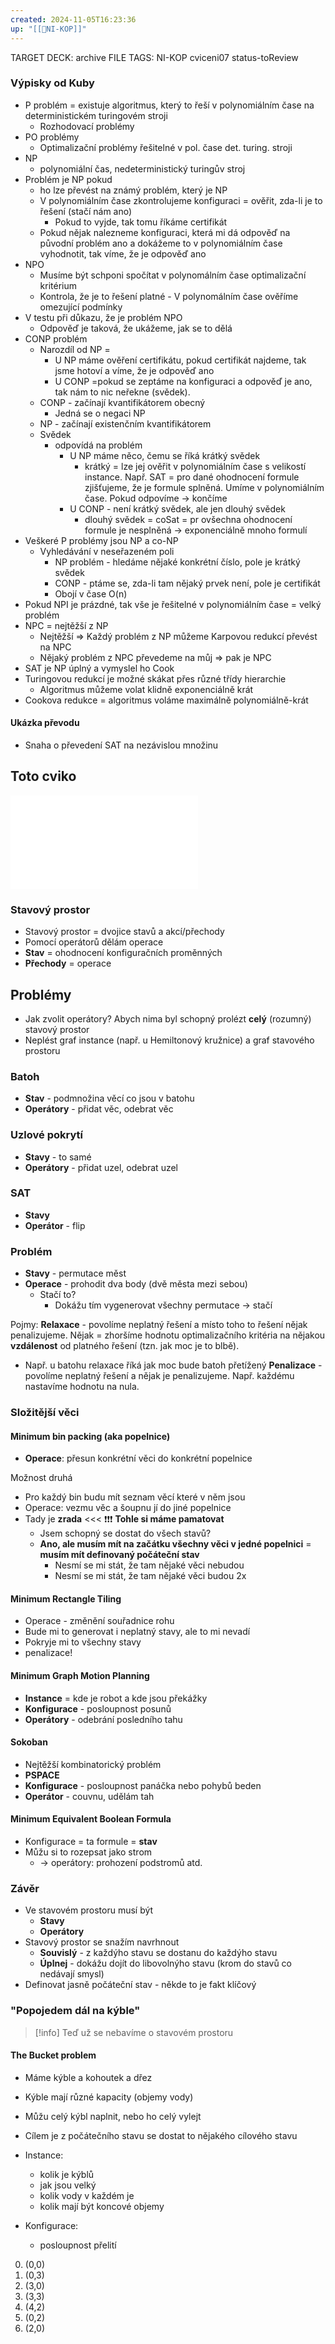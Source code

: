 ```yaml
---
created: 2024-11-05T16:23:36
up: "[[📖NI-KOP]]"
---
```


TARGET DECK: archive
FILE TAGS: NI-KOP cviceni07 status-toReview

### Výpisky od Kuby

- P problém = existuje algoritmus, který to řeší v polynomiálním čase na deterministickém turingovém stroji
  - Rozhodovací problémy
- PO problémy
  - Optimalizační problémy řešitelné v pol. čase det. turing. stroji
- NP
  - polynomiální čas, nedeterministický turingův stroj
- Problém je NP pokud
  - ho lze převést na známý problém, který je NP
  - V polynomiálním čase zkontrolujeme konfiguraci = ověřit, zda-li je to řešení (stačí nám ano)
    - Pokud to vyjde, tak tomu říkáme certifikát
  - Pokud nějak nalezneme konfiguraci, která mi dá odpověď na původní problém ano a dokážeme to v polynomiálním čase vyhodnotit, tak víme, že je odpověď ano
- NPO
  - Musíme být schponi spočítat v polynomálním čase optimalizační kritérium
  - Kontrola, že je to řešení platné - V polynomálním čase ověříme omezující podmínky
- V testu při důkazu, že je problém NPO
  - Odpověď je taková, že ukážeme, jak se to dělá
- CONP problém
  - Narozdíl od NP =
    - U NP máme ověření certifikátu, pokud certifikát najdeme, tak jsme hotoví a víme, že je odpověď ano
    - U CONP =pokud se zeptáme na konfiguraci a odpověď je ano, tak nám to nic neřekne (svědek).
  - CONP - začínají kvantifikátorem obecný
    - Jedná se o negaci NP
  - NP - začínají existenčním kvantifikátorem
  - Svědek
    - odpovídá na problém
      - U NP máme něco, čemu se říká krátký svědek
        - krátký = lze jej ověřit v polynomiálním čase s velikostí instance. Např. SAT = pro dané ohodnocení formule zjišťujeme, že je formule splněná. Umíme v polynomiálním čase. Pokud odpovíme -> končíme
      - U CONP - není krátký svědek, ale jen dlouhý svědek
        - dlouhý svědek = coSat = pr ovšechna ohodnocení formule je nesplněná -> exponenciálně mnoho formulí
- Veškeré P problémy jsou NP a co-NP
  - Vyhledávání v neseřazeném poli
    - NP problém - hledáme nějaké konkrétní číslo, pole je krátký svědek
    - CONP - ptáme se, zda-li tam nějaký prvek není, pole je certifikát
    - Obojí v čase O(n)
- Pokud NPI je prázdné, tak vše je řešitelné v polynomiálním čase = velký problém
- NPC = nejtěžší z NP
  - Nejtěžší => Každý problém z NP můžeme Karpovou redukcí převést na NPC
  - Nějaký problém z NPC převedeme na můj => pak je NPC
- SAT je NP úplný a vymyslel ho Cook
- Turingovou redukcí je možné skákat přes různé třídy hierarchie
  - Algoritmus můžeme volat klidně exponenciálně krát
- Cookova redukce = algoritmus voláme maximálně polynomiálně-krát

#### Ukázka převodu

- Snaha o převedení SAT na nezávislou množinu

## Toto cviko

![Seminar2-ConfigVar](../../../Assets/Seminar2-ConfigVar.pdf)

### Stavový prostor

- Stavový prostor = dvojice stavů a akcí/přechody
- Pomocí operátorů dělám operace
- **Stav** = ohodnocení konfiguračních proměnných
- **Přechody** = operace

## Problémy

- Jak zvolit operátory? Abych nima byl schopný prolézt **celý** (rozumný) stavový prostor
- Neplést graf instance (např. u Hemiltonový kružnice) a graf stavového prostoru

### Batoh

- **Stav** - podmnožina věcí co jsou v batohu
- **Operátory** - přidat věc, odebrat věc

### Uzlové pokrytí

- **Stavy** - to samé
- **Operátory** - přidat uzel, odebrat uzel

### SAT

- **Stavy**
- **Operátor** - flip

### Problém

- **Stavy** - permutace měst
- **Operace** - prohodit dva body (dvě města mezi sebou)
  - Stačí to?
    - Dokážu tím vygenerovat všechny permutace -> stačí

Pojmy:
**Relaxace** - povolíme neplatný řešení a místo toho to řešení nějak penalizujeme. Nějak = zhoršíme hodnotu optimalizačního kritéria na nějakou **vzdálenost** od platného řešení (tzn. jak moc je to blbě).

- Např. u batohu relaxace říká jak moc bude batoh přetížený
  **Penalizace** - povolíme neplatný řešení a nějak je penalizujeme. Např. každému nastavíme hodnotu na nula.

### Složitější věci

#### Minimum bin packing (aka popelnice)

- **Operace**: přesun konkrétní věci do konkrétní popelnice

Možnost druhá

- Pro každý bin budu mít seznam věcí které v něm jsou
- Operace: vezmu věc a šoupnu jí do jiné popelnice
- Tady je **zrada** <<< ❗❗❗ **Tohle si máme pamatovat**
  - Jsem schopný se dostat do všech stavů?
  - **Ano, ale musím mít na začátku všechny věci v jedné popelnici** = **musím mít definovaný počáteční stav**
    - Nesmí se mi stát, že tam nějaké věci nebudou
    - Nesmí se mi stát, že tam nějaké věci budou 2x

#### Minimum Rectangle Tiling

- Operace - změnění souřadnice rohu
- Bude mi to generovat i neplatný stavy, ale to mi nevadí
- Pokryje mi to všechny stavy
- penalizace!

#### Minimum Graph Motion Planning

- **Instance** = kde je robot a kde jsou překážky
- **Konfigurace** - posloupnost posunů
- **Operátory** - odebrání posledního tahu

#### Sokoban

- Nejtěžší kombinatorický problém
- **PSPACE**
- **Konfigurace** - posloupnost panáčka nebo pohybů beden
- **Operátor** - couvnu, udělám tah

#### Minimum Equivalent Boolean Formula

- Konfigurace = ta formule = **stav**
- Můžu si to rozepsat jako strom
  - -> operátory: prohození podstromů atd.

### Závěr

- Ve stavovém prostoru musí být
  - **Stavy**
  - **Operátory**
- Stavový prostor se snažím navrhnout
  - **Souvislý** - z každýho stavu se dostanu do každýho stavu
  - **Úplnej** - dokážu dojít do libovolnýho stavu (krom do stavů co nedávají smysl)
- Definovat jasně počáteční stav - někde to je fakt klíčový

### "Popojedem dál na kýble"

> [!info] Teď už se nebavíme o stavovém prostoru

#### The Bucket problem

- Máme kýble a kohoutek a dřez
- Kýble mají různé kapacity (objemy vody)
- Můžu celý kýbl naplnit, nebo ho celý vylejt
- Cílem je z počátečního stavu se dostat to nějakého cílového stavu

- Instance:
  - kolik je kýblů
  - jak jsou velký
  - kolik vody v každém je
  - kolik mají být koncové objemy
- Konfigurace:
  - posloupnost přelití

0. (0,0)
1. (0,3)
2. (3,0)
3. (3,3)
4. (4,2)
5. (0,2)
6. (2,0)
